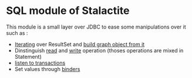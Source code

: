 # SQL module of Stalactite

This module is a small layer over JDBC to ease some manipulations over it such as :
* [Iterating](src/main/java/org/codefilarete/stalactite/sql/result/ResultSetIterator.java) over ResultSet and [build graph object from it](src/test/java/org/codefilarete/sql/result/ResultSetRowConverterTest.java)
* Dinstinguish [read](src/main/java/org/codefilarete/stalactite/sql/dml/ReadOperation.java) and [write](src/main/java/org/codefilarete/stalactite/sql/dml/WriteOperation.java) operation (thoses operations are mixed in Statement)
* [listen to transactions](src/main/java/org/codefilarete/stalactite/sql/TransactionListener.java)
* Set values through [binders](src/main/java/org/codefilarete/stalactite/sql/binder/binders.md)